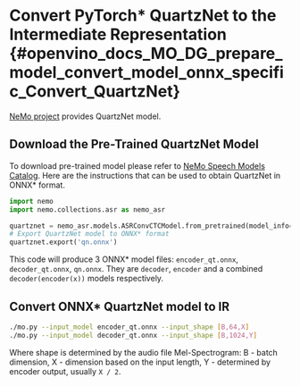 # Convert PyTorch* QuartzNet to the Intermediate Representation {#openvino_docs_MO_DG_prepare_model_convert_model_onnx_specific_Convert_QuartzNet}

[NeMo project](https://github.com/NVIDIA/NeMo) provides QuartzNet model.

## Download the Pre-Trained QuartzNet Model

To download pre-trained model please refer to [NeMo Speech Models Catalog](https://ngc.nvidia.com/catalog/models/nvidia:nemospeechmodels).
Here are the instructions that can be used to obtain QuartzNet in ONNX* format.
```python
import nemo
import nemo.collections.asr as nemo_asr

quartznet = nemo_asr.models.ASRConvCTCModel.from_pretrained(model_info='QuartzNet15x5-En')
# Export QuartzNet model to ONNX* format
quartznet.export('qn.onnx')
```
This code will produce 3 ONNX* model files: `encoder_qt.onnx`, `decoder_qt.onnx`, `qn.onnx`.
They are `decoder`, `encoder` and a combined `decoder(encoder(x))` models respectively.

## Convert ONNX* QuartzNet model to IR

```sh
./mo.py --input_model encoder_qt.onnx --input_shape [B,64,X]
./mo.py --input_model decoder_qt.onnx --input_shape [B,1024,Y]
```

Where shape is determined by the audio file Mel-Spectrogram: B - batch dimension, X - dimension based on the input length, Y - determined by encoder output, usually `X / 2`.